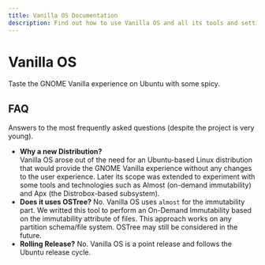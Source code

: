 ```yaml
---
title: Vanilla OS Documentation
description: Find out how to use Vanilla OS and all its tools and settings.
---
```


# Vanilla OS
Taste the GNOME Vanilla experience on Ubuntu with some spicy.

## FAQ
Answers to the most frequently asked questions (despite the project is very young).
- **Why a new Distribution?**\
  Vanilla OS arose out of the need for an Ubuntu-based Linux distribution that would provide the GNOME Vanilla experience without any changes to the user experience. Later its scope was extended to experiment with some tools and technologies such as Almost (on-demand immutability) and Apx (the Distrobox-based subsystem).
- **Does it uses OSTree?**
  No. Vanilla OS uses `almost` for the immutability part. We writted this tool to perform an On-Demand Immutability based on the immutability attribute of files. This approach works on any partition schema/file system. OSTree may still be considered in the future.
- **Rolling Release?**
  No. Vanilla OS is a point release and follows the Ubuntu release cycle.
